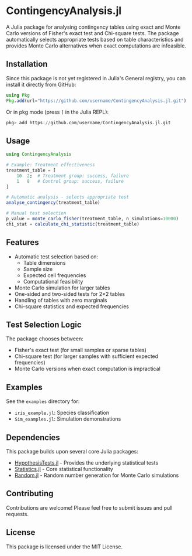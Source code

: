 # ContingencyAnalysis.jl

A Julia package for analysing contingency tables using exact and Monte Carlo versions of Fisher's exact test and Chi-square tests. The package automatically selects appropriate tests based on table characteristics and provides Monte Carlo alternatives when exact computations are infeasible.

## Installation

Since this package is not yet registered in Julia's General registry, you can install it directly from GitHub:

```julia
using Pkg
Pkg.add(url="https://github.com/username/ContingencyAnalysis.jl.git")
```

Or in pkg mode (press `]` in the Julia REPL):

```julia
pkg> add https://github.com/username/ContingencyAnalysis.jl.git
```

## Usage

```julia
using ContingencyAnalysis

# Example: Treatment effectiveness
treatment_table = [
    10  2;  # Treatment group: success, failure
    1   8   # Control group: success, failure
]

# Automatic analysis - selects appropriate test
analyse_contingency(treatment_table)

# Manual test selection
p_value = monte_carlo_fisher(treatment_table, n_simulations=10000)
chi_stat = calculate_chi_statistic(treatment_table)
```

## Features

- Automatic test selection based on:
  - Table dimensions
  - Sample size
  - Expected cell frequencies
  - Computational feasibility
- Monte Carlo simulation for larger tables
- One-sided and two-sided tests for 2×2 tables
- Handling of tables with zero marginals
- Chi-square statistics and expected frequencies

## Test Selection Logic

The package chooses between:

- Fisher's exact test (for small samples or sparse tables)
- Chi-square test (for larger samples with sufficient expected frequencies)
- Monte Carlo versions when exact computation is impractical

## Examples

See the `examples` directory for:

- `iris_example.jl`: Species classification
- `Sim_examples.jl`: Simulation demonstrations

## Dependencies

This package builds upon several core Julia packages:

- [HypothesisTests.jl](https://github.com/JuliaStats/HypothesisTests.jl) - Provides the underlying statistical tests
- [Statistics.jl](https://github.com/JuliaLang/Statistics.jl) - Core statistical functionality
- [Random.jl](https://github.com/JuliaLang/Random.jl) - Random number generation for Monte Carlo simulations

## Contributing

Contributions are welcome! Please feel free to submit issues and pull requests.

## License

This package is licensed under the MIT License.
